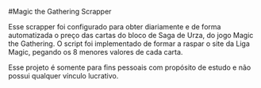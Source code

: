 #Magic the Gathering Scrapper

Esse scrapper foi configurado para obter diariamente e de forma automatizada o preço das cartas do bloco de Saga de Urza, do jogo Magic the Gathering. O script foi implementado de formar a 
raspar o site da Liga Magic, pegando os 8 menores valores de cada carta. 

Esse projeto é somente para fins pessoais com propósito de estudo e não possui qualquer vínculo lucrativo.